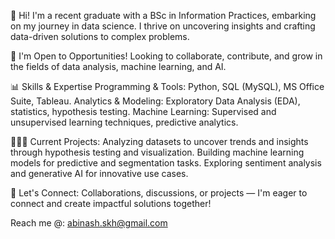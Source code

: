 🚀 Hi!
I'm a recent graduate with a BSc in Information Practices, embarking on my journey in data science. I thrive on uncovering insights and crafting data-driven solutions to complex problems.

🌱 I'm Open to Opportunities!
Looking to collaborate, contribute, and grow in the fields of data analysis, machine learning, and AI.

📊 Skills & Expertise
Programming & Tools: Python, SQL (MySQL), MS Office Suite, Tableau.
Analytics & Modeling: Exploratory Data Analysis (EDA), statistics, hypothesis testing.
Machine Learning: Supervised and unsupervised learning techniques, predictive analytics.

👨🏻‍💻 Current Projects:
Analyzing datasets to uncover trends and insights through hypothesis testing and visualization.
Building machine learning models for predictive and segmentation tasks.
Exploring sentiment analysis and generative AI for innovative use cases.

🌟 Let's Connect:
Collaborations, discussions, or projects — I'm eager to connect and create impactful solutions together!

Reach me @: abinash.skh@gmail.com

